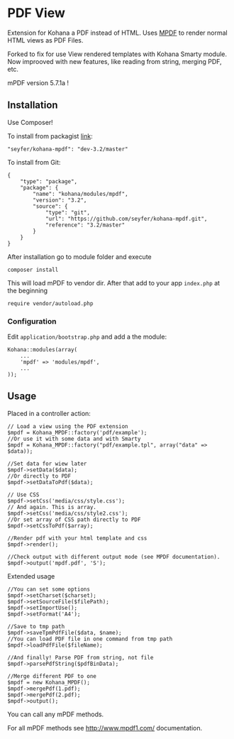# PDF View

Extension for Kohana a PDF instead of HTML. Uses [MPDF](http://www.mpdf1.com/mpdf/) to render normal HTML views as PDF Files.

Forked to fix for use View rendered templates with Kohana Smarty module.
Now improoved with new features, like reading from string, merging PDF, etc.

mPDF version 5.7.1a !

## Installation

Use Composer!

To install from packagist [link](https://packagist.org/packages/seyfer/kohana-mpdf):

```
"seyfer/kohana-mpdf": "dev-3.2/master"
```

To install from Git:

    {
        "type": "package",
        "package": {
            "name": "kohana/modules/mpdf",
            "version": "3.2",
            "source": {
                "type": "git",
                "url": "https://github.com/seyfer/kohana-mpdf.git",
                "reference": "3.2/master"
            }
        }
    }

After installation go to module folder and execute

    composer install

This will load mPDF to vendor dir. After that add to your app `index.php` at the beginning

```
require vendor/autoload.php
```

### Configuration

Edit `application/bootstrap.php` and add a the module:

    Kohana::modules(array(
        ...
        'mpdf' => 'modules/mpdf',
        ...
    ));

## Usage

Placed in a controller action:

    // Load a view using the PDF extension
    $mpdf = Kohana_MPDF::factory('pdf/example');
    //Or use it with some data and with Smarty
    $mpdf = Kohana_MPDF::factory("pdf/example.tpl", array("data" => $data));

    //Set data for wiew later
    $mpdf->setData($data);
    //Or directly to PDF
    $mpdf->setDataToPdf($data);

    // Use CSS
    $mpdf->setCss('media/css/style.css');
    // And again. This is array.
    $mpdf->setCss('media/css/style2.css');
    //Or set array of CSS path directly to PDF
    $mpdf->setCssToPdf($array);

    //Render pdf with your html template and css
    $mpdf->render();

    //Check output with different output mode (see MPDF documentation).
    $mpdf->output('mpdf.pdf', 'S');

Extended usage

    //You can set some options
    $mpdf->setCharset($charset);
    $mpdf->setSourceFile($filePath);
    $mpdf->setImportUse();
    $mpdf->setFormat('A4');

    //Save to tmp path
    $mpdf->saveTpmPdfFile($data, $name);
    //You can load PDF file in one command from tmp path
    $mpdf->loadPdfFile($fileName);

    //And finally! Parse PDF from string, not file
    $mpdf->parsePdfString($pdfBinData);

    //Merge different PDF to one
    $mpdf = new Kohana_MPDF();
    $mpdf->mergePdf(1.pdf);
    $mpdf->mergePdf(2.pdf);
    $mpdf->output();

You can call any mPDF methods.

For all mPDF methods see http://www.mpdf1.com/ documentation.
